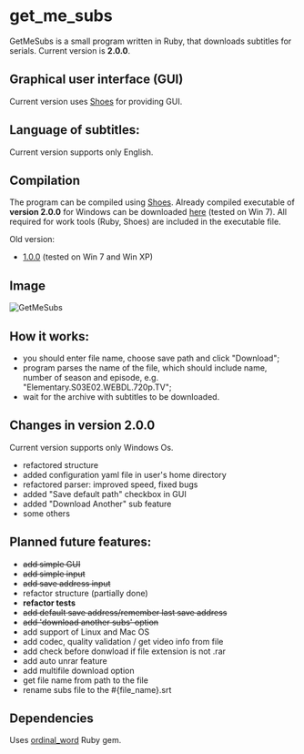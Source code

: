 # get_me_subs

GetMeSubs is a small program written in Ruby, that downloads subtitles for serials.
Current version is **2.0.0**.

## Graphical user interface (GUI)

Current version uses [Shoes](http://shoesrb.com) for providing GUI.

## Language of subtitles:

Current version supports only English.

## Compilation

The program can be compiled using [Shoes](http://shoesrb.com). Already compiled executable of **version 2.0.0** for Windows can be downloaded [here](https://drive.google.com/file/d/0B4bk8lTUIGADTndFYUpJWHVLM1k/view?usp=sharing) (tested on Win 7). All required for work tools (Ruby, Shoes) are included in the executable file.

Old version:
* [1.0.0](https://drive.google.com/file/d/0B4bk8lTUIGADbmpENEZWdjFWamc/view) (tested on Win 7 and Win XP)

## Image

![GetMeSubs](http://s27.postimg.org/vqxkcxd43/getmesubsv2.png)

## How it works:

* you should enter file name, choose save path and click "Download";
* program parses the name of the file, which should include name, number of season and episode, e.g. "Elementary.S03E02.WEBDL.720p.TV";
* wait for the archive with subtitles to be downloaded.

## Changes in version 2.0.0

Current version supports only Windows Os.

* refactored structure
* added configuration yaml file in user's home directory
* refactored parser: improved speed, fixed bugs
* added "Save default path" checkbox in GUI
* added "Download Another" sub feature
* some others

## Planned future features:

* ~~add simple GUI~~
* ~~add simple input~~
* ~~add save address input~~
* refactor structure (partially done)
* **refactor tests**
* ~~add default save address/remember last save address~~
* ~~add 'download another subs' option~~
* add support of Linux and Mac OS
* add codec, quality validation / get video info from file
* add check before donwload if file extension is not .rar
* add auto unrar feature
* add multifile download option
* get file name from path to the file
* rename subs file to the #{file_name}.srt

## Dependencies

Uses [ordinal_word](https://github.com/Alexey-Kh/ordinal_word) Ruby gem.